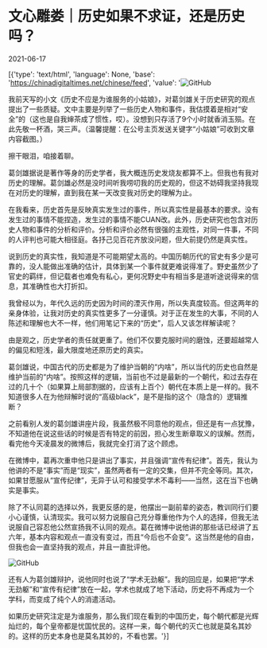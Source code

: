 # 文心雕娄｜历史如果不求证，还是历史吗？

2021-06-17

[{'type': 'text/html', 'language': None, 'base': 'https://chinadigitaltimes.net/chinese/feed', 'value': '![GitHub](https://chinadigitaltimes.net/chinese/files/2021/06/image-1623926473000.png)

我前天写的小文《历史不应是为谁服务的小姑娘》，对葛剑雄关于历史研究的观点提出了一些质疑。文中主要是列举了一些历史人物和事件，我估摸着是相对“安全”的（这也是自我婶茶成了惯性，哎）。没想到只存活了9个小时就香消玉殒。在此先敬一杯酒，哭三声。（温馨提醒：在公号主页发送关键字“小姑娘”可收到文章内容截图。）

擦干眼泪，咱接着聊。

葛剑雄据说是著作等身的历史学者，我大概连历史发烧友都算不上。但我也有我对历史的理解。葛剑雄必然是没时间听我唠叨我的历史观的，但这不妨碍我坚持我现在对历史的理解，直到我在某一天改变我对历史的理解为止。

在我看来，历史首先是反映真实发生过的事件，所以真实性是最基本的要求。没有发生过的事情不能捏造，发生过的事情不能CUAN改。此外，历史研究也包含对历史人物和事件的分析和评价。分析和评价必然有很强的主观性，对同一件事，不同的人评判也可能大相径庭。各抒己见百花齐放没问题，但大前提仍然是真实性。

说到历史的真实性，我知道是不可能期望太高的。中国历朝历代的官史有多少是可靠的，没人能做出准确的估计，具体到某一个事件就更难说得准了。野史虽然少了官史的羁绊，但记载者也难免有私心，更何况野史中有相当多是道听途说得来的信息，其准确性也大打折扣。

我曾经以为，年代久远的历史因为时间的湮灭作用，所以失真度较高。但这两年的亲身体验，让我对历史的真实性更多了一分谨慎。对于正在发生的大事，不同的人陈述和理解也大不一样，他们用笔记下来的“历史”，后人又该怎样解读呢？

由是观之，历史学者的责任就更重了。他们不仅要克服时间的磨蚀，还要超越常人的偏见和短浅，最大限度地还原历史的真实。

葛剑雄说，中国古代的历史都是为了维护当朝的“内啥”，所以当代的历史也自然是维护当前的“内啥”。按照这样的逻辑，当前也不过是最新的一个朝代，和过去存在过的几十个（如果算上局部割据的，应该有上百个）朝代在本质上是一样的。我不知道很多人在为他辩解时说的“高级black”，是不是指的这个（隐含的）逻辑推断？

之前看别人发的葛剑雄讲座片段，我虽然极不同意他的观点，但还是有一点犹豫，不知道他在说这些话的时候是否有特定的前因，担心发生断章取义的误解。然而，看完他今天凌晨发的微博后，我就完全打消了这个顾虑。

在微博中，葛再次重申他只是讲出了事实，并且强调“宣传有纪律”。首先，我认为他讲的不是“事实”而是“现实”，虽然两者有一定的交集，但并不完全等同。其次，如果甘愿服从“宣传纪律”，无异于认可和接受学术不毒利——当然，这在当下也确实是事实。

除了不认同葛的选择以外，我更反感的是，他摆出一副前辈的姿态，教训同行们要小心谨慎，认清现实。我可以努力说服自己充分尊重他作为个人的选择，但我无法说服自己容忍他公然宣扬我不认同的观点。葛在微博中说他讲的那些话已经讲了五六年，基本内容和观点一直没有变过，而且“今后也不会变”。这当然是他的自由，但我也会一直坚持我的观点，并且一直批评他。

![GitHub](https://chinadigitaltimes.net/chinese/files/2021/06/post-667238-60cb264ebb4bb.)

还有人为葛剑雄辩护，说他同时也说了“学术无劲躯”。我的回应是，如果把“学术无劲躯”和“宣传有纪律”放在一起，学术也就成了地下活动，历史将不再成为一个学科，而变成了纯个人的消遣活动。

如果历史研究注定是为谁服务，那么我们现在看到的中国历史，每个朝代都是光辉灿烂的，每个皇帝都是忧国忧民的。这样一来，每个朝代的灭亡也就是莫名其妙的。这样的历史本身也是莫名其妙的，不看也罢。'}]